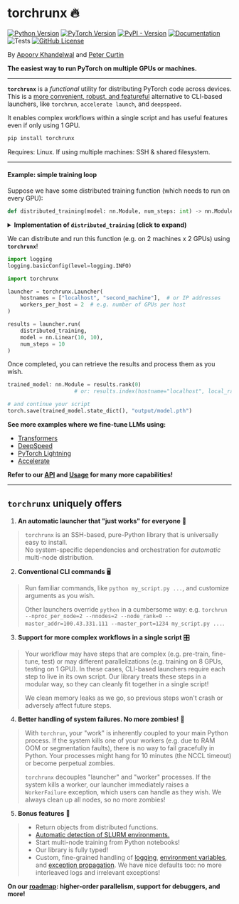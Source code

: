 # torchrunx 🔥

[![Python Version](https://img.shields.io/python/required-version-toml?tomlFilePath=https%3A%2F%2Fraw.githubusercontent.com%2Fapoorvkh%2Ftorchrunx%2Fmain%2Fpyproject.toml)](https://github.com/apoorvkh/torchrunx/blob/main/pyproject.toml)
[![PyTorch Version](https://img.shields.io/badge/torch-%3E%3D2.0-orange)](https://github.com/pytorch/pytorch)
[![PyPI - Version](https://img.shields.io/pypi/v/torchrunx)](https://pypi.org/project/torchrunx/)
[![Documentation](https://img.shields.io/badge/Documentation-blue)](https://torchrun.xyz)
![Tests](https://img.shields.io/github/actions/workflow/status/apoorvkh/torchrunx/.github%2Fworkflows%2Fmain.yml)
[![GitHub License](https://img.shields.io/github/license/apoorvkh/torchrunx)](https://github.com/apoorvkh/torchrunx/blob/main/LICENSE)

By [Apoorv Khandelwal](https://apoorvkh.com) and [Peter Curtin](https://github.com/pmcurtin)

**The easiest way to run PyTorch on multiple GPUs or machines.**

---

**`torchrunx`** is a *functional* utility for distributing PyTorch code across devices. This is a [more convenient, robust, and featureful](#torchrunx-uniquely-offers) alternative to CLI-based launchers, like `torchrun`, `accelerate launch`, and `deepspeed`.

It enables complex workflows within a single script and has useful features even if only using 1 GPU.

```bash
pip install torchrunx
```

Requires: Linux. If using multiple machines: SSH & shared filesystem.

---

<h4>Example: simple training loop</h4>

Suppose we have some distributed training function (which needs to run on every GPU):

```python
def distributed_training(model: nn.Module, num_steps: int) -> nn.Module: ...
```

<details>
<summary><b>Implementation of <code>distributed_training</code> (click to expand)</b></summary>

```python
from __future__ import annotations
import os
import torch
import torch.nn as nn

def distributed_training(model: nn.Module, num_steps: int = 10) -> nn.Module | None:
    rank = int(os.environ['RANK'])
    local_rank = int(os.environ['LOCAL_RANK'])

    model.to(local_rank)
    ddp_model = nn.parallel.DistributedDataParallel(model, device_ids=[local_rank])
    optimizer = torch.optim.AdamW(ddp_model.parameters())

    for step in range(num_steps):
        optimizer.zero_grad()

        inputs = torch.randn(5, 10).to(local_rank)
        labels = torch.randn(5, 10).to(local_rank)
        outputs = ddp_model(inputs)

        torch.nn.functional.mse_loss(outputs, labels).backward()
        optimizer.step()

    if rank == 0:
        return model.cpu()
```

</details>

We can distribute and run this function (e.g. on 2 machines x 2 GPUs) using **`torchrunx`**!

```python
import logging
logging.basicConfig(level=logging.INFO)

import torchrunx

launcher = torchrunx.Launcher(
    hostnames = ["localhost", "second_machine"],  # or IP addresses
    workers_per_host = 2  # e.g. number of GPUs per host
)

results = launcher.run(
    distributed_training,
    model = nn.Linear(10, 10),
    num_steps = 10
)
```

Once completed, you can retrieve the results and process them as you wish.

```python
trained_model: nn.Module = results.rank(0)
                     # or: results.index(hostname="localhost", local_rank=0)

# and continue your script
torch.save(trained_model.state_dict(), "output/model.pth")
```

**See more examples where we fine-tune LLMs using:**
  - [Transformers](https://torchrun.xyz/examples/transformers.html)
  - [DeepSpeed](https://torchrun.xyz/examples/deepspeed.html)
  - [PyTorch Lightning](https://torchrun.xyz/examples/lightning.html)
  - [Accelerate](https://torchrun.xyz/examples/accelerate.html)

**Refer to our [API](https://torchrun.xyz/api.html) and [Usage](https://torchrun.xyz/usage/general.html) for many more capabilities!**

---

## `torchrunx` uniquely offers

1. **An automatic launcher that "just works" for everyone** 🚀

> `torchrunx` is an SSH-based, pure-Python library that is universally easy to install.<br>
> No system-specific dependencies and orchestration for *automatic* multi-node distribution.

2. **Conventional CLI commands** 🖥️

> Run familiar commands, like `python my_script.py ...`, and customize arguments as you wish.
> 
> Other launchers override `python` in a cumbersome way: e.g. `torchrun --nproc_per_node=2 --nnodes=2 --node_rank=0 --master_addr=100.43.331.111 --master_port=1234 my_script.py ...`.

3. **Support for more complex workflows in a single script** 🎛️

> Your workflow may have steps that are complex (e.g. pre-train, fine-tune, test) or may different parallelizations (e.g. training on 8 GPUs, testing on 1 GPU). In these cases, CLI-based launchers require each step to live in its own script. Our library treats these steps in a modular way, so they can cleanly fit together in a single script!
>
> 
> We clean memory leaks as we go, so previous steps won't crash or adversely affect future steps.

4. **Better handling of system failures. No more zombies!** 🧟

> With `torchrun`, your "work" is inherently coupled to your main Python process. If the system kills one of your workers (e.g. due to RAM OOM or segmentation faults), there is no way to fail gracefully in Python. Your processes might hang for 10 minutes (the NCCL timeout) or become perpetual zombies.
>
> 
> `torchrunx` decouples "launcher" and "worker" processes. If the system kills a worker, our launcher immediately raises a `WorkerFailure` exception, which users can handle as they wish. We always clean up all nodes, so no more zombies!

5. **Bonus features** 🎁

> - Return objects from distributed functions.
> - [Automatic detection of SLURM environments.](https://torchrun.xyz/usage/slurm.html)
> - Start multi-node training from Python notebooks!
> - Our library is fully typed!
> - Custom, fine-grained handling of [logging](https://torchrun.xyz/usage/logging.html), [environment variables](https://torchrun.xyz/usage/general.html#environment-variables), and [exception propagation](https://torchrun.xyz/usage/general.html#exceptions). We have nice defaults too: no more interleaved logs and irrelevant exceptions!

**On our [roadmap](https://github.com/apoorvkh/torchrunx/issues?q=is%3Aopen+is%3Aissue+label%3Aenhancement): higher-order parallelism, support for debuggers, and more!**
